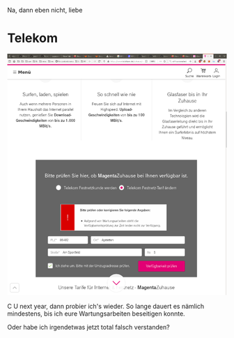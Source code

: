 Na, dann eben nicht, liebe

# Telekom

![Wartung korrigieren](telekom-glasfaser-2020.png)

C U next year, dann probier ich's wieder.  So lange dauert es nämlich mindestens, bis ich eure Wartungsarbeiten beseitigen konnte.

Oder habe ich irgendetwas jetzt total falsch verstanden?
